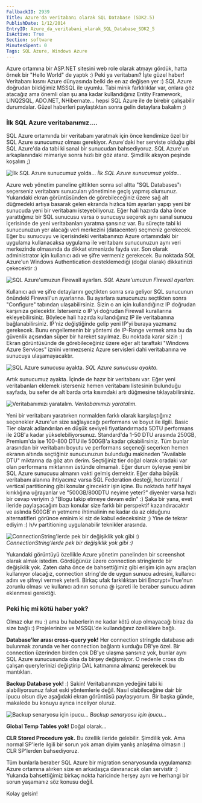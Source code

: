 ```yaml
---
FallbackID: 2939
Title: Azure'da veritabanı olarak SQL Database (SDK2.5)
PublishDate: 1/12/2014
EntryID: Azure_da_veritabani_olarak_SQL_Database_SDK2_5
IsActive: True
Section: software
MinutesSpent: 0
Tags: SQL Azure, Windows Azure
---
```

Azure ortamına bir ASP.NET sitesini web role olarak atmayı gördük, hattaörnek bir "Hello World" de yaptık :) Peki ya veritabanı? İşte güzelhaber! Veritabanı kısmı Azure dünyasında belki de en az değişen yer :)SQL Azure doğrudan bildiğimiz MSSQL ile uyumlu. Tabi minik farklılıklarvar, onlara göz atacağız ama önemli olan şu ana kadar kullandığınızEntity Framework, LINQ2SQL, ADO.NET, NHibernate... hepsi SQL Azure ilede birebir çalışabilir durumdalar. Güzel haberleri paylaştıktan sonragelin detaylara bakalım ;)### İlk SQL Azure veritabanımız....SQL Azure ortamında bir veritabanı yaratmak için önce kendimize özel birSQL Azure sunucumuz olması gerekiyor. Azure'daki her serviste olduğugibi SQL Azure'da da tabi ki sanal bir sunucudan bahsediyoruz. SQLAzure'un arkaplanındaki mimariye sonra hızlı bir göz atarız. Şimdilikaksyon peşinde koşalım ;)![İlk SQL Azure sunucumuzyolda...](media/Azure_da_veritabani_olarak_SQL_Database_SDK2_5/sql_new.png)*İlk SQL Azure sunucumuz yolda...*Azure web yönetim paneline gittikten sonra sol altta "SQL Databases"ıseçerseniz veritabanı sunucuları yönetimine geçiş yapmış olursunuz.Yukarıdaki ekran görüntüsünden de görebileceğiniz üzere sağ alt düğmedeki artıya basarak gelen ekranda hızlıca tüm ayarları yapıp yeni bir sunucuda yeni bir veritabanı isteyebiliyoruz. Eğer hali hazırda daha önce yarattığınız bir SQL sunucusu varsa o sunucuyu seçerek aynı sanal sunucu içerisinde de yeni veritabanları yaratma şansınız var. Bu süreçte tabi ki sunucunuzun yer alacağı veri merkezini (datacenter) seçmeniz gerekecek. Eğer bu sunucuyu ve içerisindeki veritabanınızı Azure ortamındaki bir uygulama kullanacaksa uygulama ile veritabanı sunucunuzun aynı veri merkezinde olmasında da dikkat etmenizde fayda var. Son olarakadministrator için kullanıcı adı ve şifre vermeniz gerekecek. Bunoktada SQL Azure'un Windows Authentication desteklemediği (doğalolarak) dikkatinizi çekecektir :)![SQL Azure'umuzun Firewallayarları.](media/Azure_da_veritabani_olarak_SQL_Database_SDK2_5/sql_new2.png)*SQL Azure'umuzun Firewall ayarları.*Kullanıcı adı ve şifre detaylarını geçtikten sonra sıra geliyor SQLsunucunun önündeki Firewall'un ayarlarına. Bu ayarlara sunucunuzu seçtikten sonra "Configure" tabından ulaşabilirsiniz. Sizin o an için kullandığınız IP doğrudan karşınıza gelecektir. İsterseniz o IP'yi doğrudan Firewall kurallarına ekleyebilirsiniz. Böylece hali hazırda kullandığınız IP ile veritabanına bağlanabilirsiniz. IP'niz değiştiğinde gelip yeni IP'yi buraya yazmanız gerekecek. Bunu engellemenin bir yöntemi de IP-Range vermek ama bu da güvenlik açısından süper bir hareket sayılmaz. Bu noktada karar sizin :) Ekran görüntüsünde de görebileceğiniz üzere eğer alt taraftaki "Windows Azure Services" iznini vermezseniz Azure servisleri dahi veritabanına ve sunucuya ulaşamayacaktır.![SQL Azure sunucusuayakta.](media/Azure_da_veritabani_olarak_SQL_Database_SDK2_5/sql_new3.png)*SQL Azure sunucusu ayakta.*Artık sunucumuz ayakta. İçinde de hazır bir veritabanı var. Eğer yeni veritabanları eklemek isterseniz hemen veritabanı listesinin bulunduğu sayfada, bu sefer de alt barda orta kısımdaki artı düğmesine tıklayabilirsiniz.![Veritabanımızıyaratalım.](media/Azure_da_veritabani_olarak_SQL_Database_SDK2_5/sql_new4.png)*Veritabanımızı yaratalım.*Yeni bir veritabanı yaratırken normalden farklı olarak karşılaştığınız seçenekler Azure'un size sağlayacağı performans ve boyut ile ilgili. Basic Tier olarak adlandırılan en düşük seviyeli fiyatlandırmada 5DTU performans ile 2GB'a kadar yükselebiliyorsunuz. Standard'da 1-50 DTU arasında 250GB, Premium'da ise 100-800 DTU ile 500GB'a kadar çıkabilirsiniz. Tüm bunlar arasından bir veritabanı boyutu ve performans seçeneği seçerken hemen ekranın altında seçtiğiniz sunucunuzun bulunduğu makineden "Available DTU" miktarına da göz atın derim. Seçtiğiniz tier doğal olarak oradaki var olan performans miktarının üstünde olmamalı. Eğer durum öyleyse yeni bir SQL Azure sunucusu almanın vakti gelmiş demektir. Eğer daha büyük veritabanı alanına ihtiyacınızvarsa SQL Federation desteği, horizontal / vertical partitioning gibikonular girecektir işin içine. Bu noktada hafif hayal kırıklığınauğrayanlar ve "500GB/800DTU neyime yeter?" diyenler varsa hızlı bir cevapveriyim :) "Blogu takip etmeye devam edin" :) Şaka bir yana, evetileride paylaşacağım bazı konular size farklı bir perspektifkazandıracaktır ve aslında 500GB'ın yetmeme ihtimalinin ne kadar da azolduğunu alternatifleri görünce eminim ki siz de kabul edeceksiniz ;)Yine de tekrar ediyim :) h/v partitioning uygulanabilir tekniklerarasında.![ConnectionString'lerde pek bir değişiklik yok gibi:)](media/Azure_da_veritabani_olarak_SQL_Database_SDK2_5/sql_new5.png)*ConnectionString'lerde pek bir değişiklik yok gibi :)*Yukarıdaki görüntüyü özellikle Azure yönetim panelinden bir screenshotolarak almak istedim. Gördüğünüz üzere connection stringlerde birdeğişiklik yok. Zaten daha önce de bahsettiğimiz gibi erişim için aynıaraçları kullanıyor olacağız, connection string'de de uygun sunucuadresini, kullanıcı adını ve şifreyi vermek yeterli. Birkaç ufakfarklılıktan biri Encrypt=True'nun zorunlu olması ve kullanıcı adınınsonuna @ işareti ile beraber sunucu adının eklenmesi gerektiği.### Peki hiç mi kötü haber yok?Olmaz olur mu :) ama bu haberlerin ne kadar kötü olup olmayacağı birazda size bağlı :) Projelerinize ve MSSQL'de kullandığınız özelliklerebağlı.**Database'ler arası cross-query yok!** Her connection stringde databaseadı bulunmak zorunda ve her connection bağlantı kurduğu DB'ye özel. Birconnection üzerinden birden çok DB'ye ulaşma şansınız yok, bunlar aynıSQL Azure sunucusunda olsa da birşey değişmiyor. O nedenle cross dbçalışan querylerinizi değiştirip DAL katmanına almanız gerekecek bumantıkları.**Backup Database yok!** :) Sakin! Veritabanınızın yedeğini tabi kialabiliyorsunuz fakat eski yöntemlerle değil. Nasıl olabileceğine dairbir ipucu olsun diye aşağıdaki ekran görüntüsü paylaşıyorum. Bir başkagünde, makalede bu konuyu ayrıca inceliyor oluruz.![Backup senaryosu içinipucu...](media/Azure_da_veritabani_olarak_SQL_Database_SDK2_5/sql_new6.png)*Backup senaryosu için ipucu...***Global Temp Tables yok!** Doğal olarak...**CLR Stored Procedure yok.** Bu özellik ileride gelebilir. Şimdilikyok. Ama normal SP'lerle ilgili bir sorun yok aman diyim yanlışanlaşılma olmasın :) CLR SP'lerden bahsediyoruz.Tüm bunlarla beraber SQL Azure bir migration senaryosunda uygulamanızıAzure ortamına alırken size en arkadaşça davranacak olan servistir :)Yukarıda bahsettiğimiz birkaç nokta haricinde herşey aynı ve herhangibir sorun yaşamanız söz konusu değil.Kolay gelsin!
